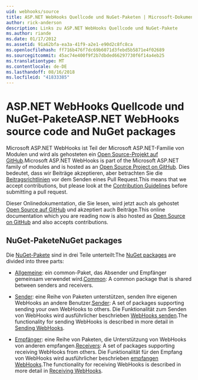 ```yaml
---
uid: webhooks/source
title: ASP.NET WebHooks Quellcode und NuGet-Paketen | Microsoft-Dokumentation
author: rick-anderson
description: Links zu ASP.NET WebHooks Quellcode und NuGet-Pakete
ms.author: riande
ms.date: 01/17/2012
ms.assetid: 91a62bfa-ea3a-41f9-a2e1-e90d2c8fc8ca
ms.openlocfilehash: ff716b476f7dc69b6071d3febd5b5871e4f02689
ms.sourcegitcommit: 45ac74e400f9f2b7dbded66297730f6f14a4eb25
ms.translationtype: MT
ms.contentlocale: de-DE
ms.lasthandoff: 08/16/2018
ms.locfileid: "41833385"
---
```

# <a name="aspnet-webhooks-source-code-and-nuget-packages"></a><span data-ttu-id="1267d-103">ASP.NET WebHooks Quellcode und NuGet-Pakete</span><span class="sxs-lookup"><span data-stu-id="1267d-103">ASP.NET WebHooks source code and NuGet packages</span></span>

<span data-ttu-id="1267d-104">Microsoft ASP.NET WebHooks ist Teil der Microsoft ASP.NET-Familie von Modulen und wird als gehosteten ein [Open Source-Projekt auf GitHub](https://github.com/aspnet/WebHooks).</span><span class="sxs-lookup"><span data-stu-id="1267d-104">Microsoft ASP.NET WebHooks is part of the Microsoft ASP.NET family of modules and is hosted as an [Open Source Project on GitHub](https://github.com/aspnet/WebHooks).</span></span> <span data-ttu-id="1267d-105">Dies bedeutet, dass wir Beiträge akzeptieren, aber betrachten Sie die [Beitragsrichtlinien](https://github.com/aspnet/Home/blob/master/CONTRIBUTING.md) vor dem Senden eines Pull Request.</span><span class="sxs-lookup"><span data-stu-id="1267d-105">This means that we accept contributions, but please look at the [Contribution Guidelines](https://github.com/aspnet/Home/blob/master/CONTRIBUTING.md) before submitting a pull request.</span></span>

<span data-ttu-id="1267d-106">Dieser Onlinedokumentation, die Sie lesen, wird jetzt auch als gehostet [Open Source auf GitHub](http://docs.asp.net/en/latest/contribute/style-guide.html#style-guide) und akzeptiert auch Beiträge.</span><span class="sxs-lookup"><span data-stu-id="1267d-106">This online documentation which you are reading now is also hosted as [Open Source on GitHub](http://docs.asp.net/en/latest/contribute/style-guide.html#style-guide) and also accepts contributions.</span></span>

## <a name="nuget-packages"></a><span data-ttu-id="1267d-107">NuGet-Pakete</span><span class="sxs-lookup"><span data-stu-id="1267d-107">NuGet packages</span></span>

<span data-ttu-id="1267d-108">Die [NuGet-Pakete](https://nuget.org/packages?q=Microsoft.AspNet.WebHooks) sind in drei Teile unterteilt:</span><span class="sxs-lookup"><span data-stu-id="1267d-108">The [NuGet packages](https://nuget.org/packages?q=Microsoft.AspNet.WebHooks) are divided into three parts:</span></span>

* <span data-ttu-id="1267d-109">[Allgemeine](https://www.nuget.org/packages?q=Microsoft.AspNet.WebHooks.Common): ein common-Paket, das Absender und Empfänger gemeinsam verwendet wird.</span><span class="sxs-lookup"><span data-stu-id="1267d-109">[Common](https://www.nuget.org/packages?q=Microsoft.AspNet.WebHooks.Common): A common package that is shared between senders and receivers.</span></span>

* <span data-ttu-id="1267d-110">[Sender](https://www.nuget.org/packages?q=Microsoft.AspNet.WebHooks.Custom): eine Reihe von Paketen unterstützen, senden Ihre eigenen WebHooks an andere Benutzer.</span><span class="sxs-lookup"><span data-stu-id="1267d-110">[Sender](https://www.nuget.org/packages?q=Microsoft.AspNet.WebHooks.Custom): A set of packages supporting sending your own WebHooks to others.</span></span> <span data-ttu-id="1267d-111">Die Funktionalität zum Senden von WebHooks wird ausführlicher beschrieben [WebHooks senden](sending/index.md).</span><span class="sxs-lookup"><span data-stu-id="1267d-111">The functionality for sending WebHooks is described in more detail in [Sending WebHooks](sending/index.md).</span></span>

* <span data-ttu-id="1267d-112">[Empfänger](https://www.nuget.org/packages?q=Microsoft.AspNet.WebHooks.Receivers): eine Reihe von Paketen, die Unterstützung von WebHooks von anderen empfangen.</span><span class="sxs-lookup"><span data-stu-id="1267d-112">[Receivers](https://www.nuget.org/packages?q=Microsoft.AspNet.WebHooks.Receivers): A set of packages supporting receiving WebHooks from others.</span></span> <span data-ttu-id="1267d-113">Die Funktionalität für den Empfang von WebHooks wird ausführlicher beschrieben [empfangen WebHooks](receiving/index.md).</span><span class="sxs-lookup"><span data-stu-id="1267d-113">The functionality for receiving WebHooks is described in more detail in [Receiving WebHooks](receiving/index.md).</span></span>
